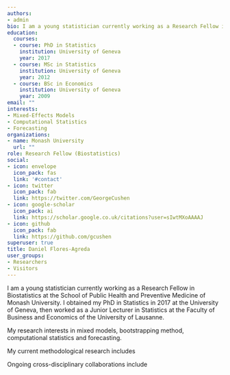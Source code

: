 ```yaml
---
authors:
- admin
bio: I am a young statistician currently working as a Research Fellow in Biostatistics at the School of Public Health and Preventive Medicine of Monash University.
education:
  courses:
  - course: PhD in Statistics
    institution: University of Geneva
    year: 2017
  - course: MSc in Statistics
    institution: University of Geneva
    year: 2012
  - course: BSc in Economics
    institution: University of Geneva
    year: 2009
email: ""
interests:
- Mixed-Effects Models
- Computational Statistics
- Forecasting
organizations:
- name: Monash University
  url: ""
role: Research Fellow (Biostatistics)
social:
- icon: envelope
  icon_pack: fas
  link: '#contact'
- icon: twitter
  icon_pack: fab
  link: https://twitter.com/GeorgeCushen
- icon: google-scholar
  icon_pack: ai
  link: https://scholar.google.co.uk/citations?user=sIwtMXoAAAAJ
- icon: github
  icon_pack: fab
  link: https://github.com/gcushen
superuser: true
title: Daniel Flores-Agreda
user_groups:
- Researchers
- Visitors
---
```


I am a young statistician currently working as a Research Fellow in Biostatistics at the School of Public Health and Preventive Medicine of Monash University. I obtained my PhD in Statistics in 2017 at the University of Geneva, then worked as a Junior Lecturer in Statistics at the Faculty of Business and Economics of the University of Lausanne. 

My research interests in mixed models, bootstrapping method, computational statistics and forecasting. 

My current methodological research includes 

Ongoing cross-disciplinary collaborations include 